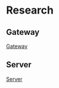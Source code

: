 # Research

## Gateway
[Gateway](http://otagopolytechnic.github.io/ThingsNetworkDunedin/research/gateway/README.html)

## Server
[Server](http://otagopolytechnic.github.io/ThingsNetworkDunedin/research/accessingServerData/README.html)
